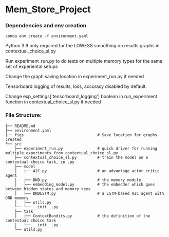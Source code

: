 # Mem_Store_Project

### Dependencies and env creation
```
conda env create -f environment.yaml
```

Python 3.9 only required for the LOWESS smoothing on results graphs in contextual_choice_sl.py

Run experiment_run.py to do tests on multiple memory types for the same set of experiental setups

Change the graph saving location in experiment_run.py if needed

Tensorboard logging of results, loss, accuracy disabled by default.

Change exp_settings['tensorboard_logging'] boolean in run_experiment function in contextual_choice_sl.py if needed

### File Structure:
```
├── README.md
├── environment.yaml
├── figs                                # Save location for graphs created
└── src
    ├── experiment_run.py               # quick driver for running multiple experiments from contextual_choice_sl.py
    ├── contextual_choice_sl.py         # train the model on a contextual choice task, in .py
    ├── model   
    │   ├── A2C.py                      # an advantage actor critic agent
    │   ├── DND.py                      # the memory module 
    │   ├── embedding_model.py          # the embedder which goes between hidden states and memory keys
    │   ├── DNDLSTM.py                  # a LSTM-based A2C agent with DND memory 
    │   ├── utils.py
    └── └── __init__.py
    ├── task
    │   ├── ContextBandits.py           # the definition of the contextual choice task
    │   └── __init__.py
    └── utils.py
```
